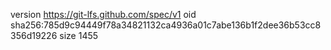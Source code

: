 version https://git-lfs.github.com/spec/v1
oid sha256:785d9c94449f78a34821132ca4936a01c7abe136b1f2dee36b53cc8356d19226
size 1455
